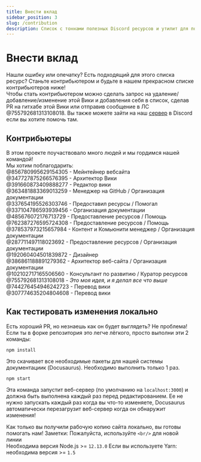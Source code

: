 ```yaml
---
title: Внести вклад
sidebar_position: 3
slug: /contribution
description: Список с тоннами полезных Discord ресурсов и утилит для пользователей от новичков, до опытных.
---
```


# Внести вклад

Нашли ошибку или опечатку? Есть подходящий для этого списка ресурс? Станьте контрибьютером и будьте в нашем прекрасном списке контрибьютеров ниже!<br/>
Чтобы стать контрибьютером можно сделать запрос на удаление/добавление/изменение этой Вики и добавления себя в список, сделав PR на гитхабе этой Вики или отправив сообщение в ЛС @755792681313108018.
Вы также можете зайти на наш [сервер](https://discord.gg/yxbqz9pNxS) в Discord если вы хотите помочь там.

## Контрибьютеры

В этом проекте поучаствовало много людей и мы гордимся нашей командой!<br/>
Мы хотим поблагодарить:<br/>
@856780995629154305 - Мейнтейнер вебсайта <br/>
@347727875266576395 - Архитектор Вики <br/>
@391660873409888277 - Редактор вики <br/>
@363481883369013259 - Менеджер на GitHub / Организация документации<br/>
@337654195526303746 - Предоставил ресурсы / Помогал<br/>
@337104786593939456 - Организация документации<br/>
@485676072176713729 - Предоставление ресурсов / Помощь<br/>
@762387276595724308 - Предоставление ресурсов / Помощь<br/>
@378537973215657984 - Контент и Комьюнити менеджер / Организация документации<br/>
@287711497118023692 - Предоставление ресурсов / Организация документации<br/>
@192060404501839872 - Дизайнер<br/>
@386861188891279362 - Архитектор веб-сайта / Организация документации<br/>
@102102717165506560 - Консультант по развитию / Куратор ресурсов<br/>
@755792681313108018 - *Это моя идея, и я делал все что выше*<br/>
@744276454946242723 - Перевод вики<br/>
@307774635204804608 - Перевод вики
## Как тестировать изменения локально

Есть хороший PR, но незнаешь как он будет выглядеть? Не проблема!<br/>
Если ты в форке репозитория это легче лёгкого, просто выполни эти 2 команды:

```ansi
npm install
```

Это скачивает все необходимые пакеты для нашей системы документациик (Docusaurus). Необходимо выполнить только 1 раз.

```ansi
npm start
```

Эта команда запустит веб-сервер (по умолчанию на ``localhost:3000``) и должна быть выполнена каждый раз перед редактированием.
Ее не нужно запускать каждый раз когда вы что-то изменяете, Docusaurus автоматически перезагрузит веб-сервер когда он обнаружит изменения!

Как только вы получили рабочую копию сайта локально, вы готовы помогать нам!
Заметки: Пожалуйста, используйте ``<br/>`` для новой линии<br/>
Необходима версия Node.js >= ``12.13.0``
Если вы используете Yarn: необходима версия >= ``1.5``
